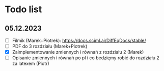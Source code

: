# Todo list

## 05.12.2023
- [ ] Filmik (Marek+Piotrek): https://docs.sciml.ai/DiffEqDocs/stable/
- [ ] PDF do 3 rozdziału (Marek+Piotrek)
- [x] Zaimplementowanie zmiennych i równań z rozdziału 2 (Marek)
- [ ] Opisanie zmiennych i równań po pl i co bedzięmy robić do rozdziału 2 za latexem (Piotr)